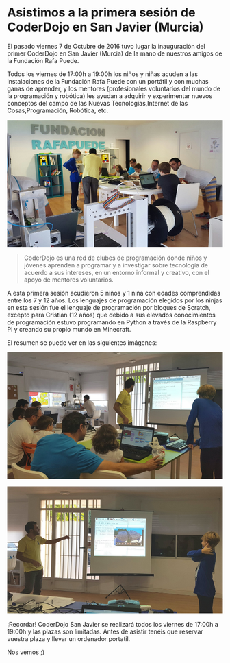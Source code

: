 # Asistimos a la primera sesión de CoderDojo en San Javier (Murcia)

El pasado viernes 7 de Octubre de 2016 tuvo lugar la inauguración del primer CoderDojo en San Javier (Murcia) de la mano de nuestros amigos de la Fundación Rafa Puede.

Todos los viernes de 17:00h a 19:00h los niños y niñas acuden a las instalaciones de la Fundación Rafa Puede con un portátil y con muchas ganas de aprender, y los mentores (profesionales voluntarios del mundo de la programación y robótica) les ayudan a adquirir y experimentar nuevos conceptos del campo de las Nuevas Tecnologías,Internet de las Cosas,Programación, Robótica, etc.

![](img/1.png)

> CoderDojo es una red de clubes de programación donde niños y jóvenes aprenden a programar y a investigar sobre tecnología de acuerdo a sus intereses, en un entorno informal y creativo, con el apoyo de mentores voluntarios.

A esta primera sesión acudieron 5 niños y 1 niña con edades comprendidas entre los 7 y 12 años. Los lenguajes de programación elegidos por los ninjas en esta sesión fue el lenguaje de programación por bloques de Scratch, excepto para Cristian (12 años) que debido a sus elevados conocimientos de programación estuvo programando en Python a través de la Raspberry Pi y creando su propio mundo en Minecraft.

El resumen se puede ver en las siguientes imágenes:

![](img/2.png)

![](img/3.png)

¡Recordar! CoderDojo San Javier se realizará todos los viernes de 17:00h a 19:00h y las plazas son limitadas. Antes de asistir tenéis que reservar vuestra plaza y llevar un ordenador portatil.

Nos vemos ;)
